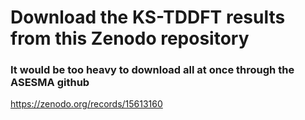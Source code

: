 # Download the KS-TDDFT results from this Zenodo repository 
### It would be too heavy to download all at once through the ASESMA github

https://zenodo.org/records/15613160
